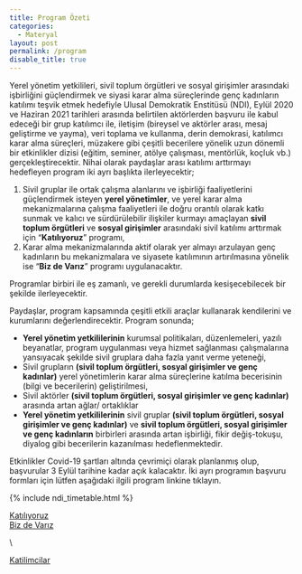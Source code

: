 ```yaml
---
title: Program Özeti
categories:
  - Materyal
layout: post
permalink: /program
disable_title: true
---
```

Yerel yönetim yetkilileri, sivil toplum örgütleri ve sosyal girişimler arasındaki işbirliğini güçlendirmek ve siyasi karar alma süreçlerinde genç kadınların katılımı teşvik etmek hedefiyle Ulusal Demokratik Enstitüsü (NDI), Eylül 2020 ve Haziran 2021 tarihleri arasında belirtilen aktörlerden başvuru ile kabul edeceği bir grup katılımcı ile, iletişim (bireysel ve aktörler arası, mesaj geliştirme ve yayma), veri toplama ve kullanma, derin demokrasi, katılımcı karar alma süreçleri, müzakere gibi çeşitli becerilere yönelik uzun dönemli bir etkinlikler dizisi (eğitim, seminer, atölye çalışması, mentörlük, koçluk vb.) gerçekleştirecektir. Nihai olarak paydaşlar arası katılımı arttırmayı hedefleyen program iki ayrı başlıkta ilerleyecektir;

1. Sivil gruplar ile ortak çalışma alanlarını ve işbirliği faaliyetlerini güçlendirmek isteyen **yerel yönetimler**, ve yerel karar alma mekanizmalarına çalışma faaliyetleri ile doğru orantılı olarak katkı sunmak ve kalıcı ve sürdürülebilir ilişkiler kurmayı amaçlayan **sivil toplum örgütleri** ve **sosyal girişimler** arasındaki sivil katılımı arttırmak için “**Katılıyoruz**” programı,
2. Karar alma mekanizmalarında aktif olarak yer almayı arzulayan genç kadınların bu mekanizmalara ve siyasete katılımının artırılmasına yönelik ise “**Biz de Varız**” programı uygulanacaktır.

Programlar birbiri ile eş zamanlı, ve gerekli durumlarda kesişecebilecek bir şekilde ilerleyecektir.

Paydaşlar, program kapsamında çeşitli etkili araçlar kullanarak kendilerini ve kurumlarını değerlendirecektir. Program sonunda;

* **Yerel yönetim yetkililerinin** kurumsal politikaları, düzenlemeleri, yazılı beyanatlar, program uygulanması veya hizmet sağlanması çalışmalarına yansıyacak şekilde sivil gruplara daha fazla yanıt verme yeteneği,
* Sivil grupların **(sivil toplum örgütleri, sosyal girişimler ve genç kadınlar)** yerel yönetimlerin karar alma süreçlerine katılma becerisinin (bilgi ve becerilerin) geliştirilmesi,
* Sivil aktörler **(sivil toplum örgütleri, sosyal girişimler ve genç kadınlar)** arasında artan ağlar/ ortaklıklar
* **Yerel yönetim yetkililerinin** sivil gruplar **(sivil toplum örgütleri, sosyal girişimler ve genç kadınlar)** ve **sivil toplum örgütleri, sosyal girişimler ve genç kadınların** birbirleri arasında artan işbirliği, fikir değiş-tokuşu, diyalog gibi becerilerin kazanılması hedeflenmektedir.

Etkinlikler Covid-19 şartları altında çevrimiçi olarak planlanmış olup, başvurular 3 Eylül tarihine kadar açık kalacaktır. İki ayrı programın başvuru formları için lütfen aşağıdaki ilgili program linkine tıklayın.

{% include ndi_timetable.html %}

<div class="row">
	<div class="col-lg-6 col-md-6 col-xs-12">
		<a href="{{ site.base_url }}/katiliyoruz" class="btn btn-common w-100 m-2">Katılıyoruz</a>	
	</div>
	<div class="col-lg-6 col-md-6 col-xs-12">
		<a href="{{ site.base_url }}/bizdevariz" class="btn btn-border w-100 m-2">Biz de Varız</a>	
	</div>

\    <div class="col-lg-6 col-md-6 col-xs-12">
		<a href="{{ site.base_url }}/katilimcilar" class="btn btn-border w-100 m-2">Katilimcilar</a>	
	</div>


</div>